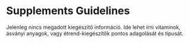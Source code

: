 # Supplements Guidelines

Jelenleg nincs megadott kiegészítő információ. Ide lehet írni vitaminok, ásványi anyagok, vagy étrend-kiegészítők pontos adagolását és típusát.
